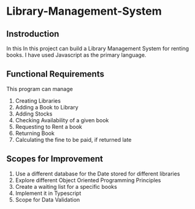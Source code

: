 # Library-Management-System
## Instroduction
In this In this project can build a Library Management System for renting books. I have used Javascript as the primary language. 

## Functional Requirements
This program can manage
1. Creating Libraries
2. Adding a Book to Library
3. Adding Stocks 
4. Checking Availability of a given book
5. Requesting to Rent a book
6. Returning Book
7. Calculating the fine to be paid, if returned late

<!--- and//## Design
//1. When you create a libr --->

## Scopes for Improvement
1. Use a different database for the Date stored for different libraries
2. Explore different Object Oriented Programming Principles
3. Create a waiting list for a specific books
4. Implement it in Typescript
5. Scope for Data Validation


